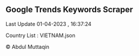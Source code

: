 

## Google Trends Keywords Scraper 
 
Last Update 01-04-2023 , 16:37:24

Country List :
VIETNAM.json



© Abdul Muttaqin 
